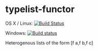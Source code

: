# typelist-functor

OS X / Linux: [![Build Status](https://travis-ci.org/literate-unitb/typelist-functor.svg?branch=master)](https://travis-ci.org/literate-unitb/typelist-functor)

Windows: [![Build status](https://ci.appveyor.com/api/projects/status/oa5f5fk5h2m6kvmr?svg=true)](https://ci.appveyor.com/project/cipher1024/typelist-functor)

Heterogenous lists of the form [f a,f b,f c]
